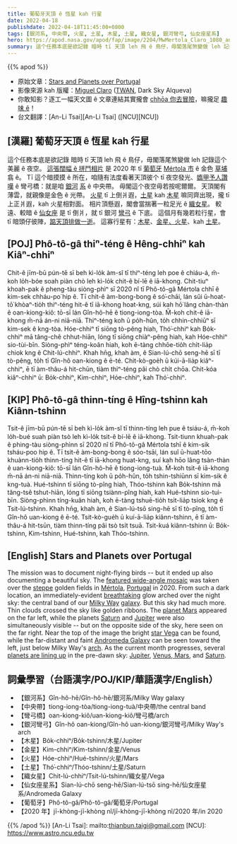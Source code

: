 ```yaml
---
title: 葡萄牙天頂 ê 恆星 kah 行星
date: 2022-04-18
publishdate: 2022-04-18T11:45:00+0800
tags: [銀河系, 中央帶, 火星, 土星, 木星, 土星, 織女星, 銀河彎弓, 仙女座星系]
hero: https://apod.nasa.gov/apod/fap/image/2204/MwMertola_Claro_1080_ann.jpg
summary: 這个任務本底是欲記錄 暗時 tī 天頂 leh 飛 ê 鳥仔，毋閣落尾煞變做 leh 記錄這个美麗 ê 夜空。
---
```


{{% apod %}}

- 原始文章：[Stars and Planets over Portugal](https://apod.nasa.gov/apod/ap220418.html)
- 影像來源 kah 版權：[Miguel Claro](https://www.miguelclaro.com/wp/biography/) ([TWAN](https://www.twanight.org/), Dark Sky Alqueva)
- 你敢知影？逐工一幅天文圖 ê 文章連結其實攏會 [chhōa 你去冒險](https://www.youtube.com/watch?v=Ok_qDnM7SiU)，嘛攏足 [趣味 ê](https://i.pinimg.com/564x/c3/f5/06/c3f50601ff95bf39d0fdeff1db42aae1.jpg)！
- 台文翻譯：[An-Li Tsai][An-Li Tsai] ([NCU][NCU])

## [漢羅] 葡萄牙天頂 ê 恆星 kah 行星
這个任務本底是欲記錄 暗時 tī 天頂 leh 飛 ê 鳥仔，毋閣落尾煞變做 leh 記錄這个美麗 ê 夜空。
[這張闊幅 ê 拼鬥相片][featured wide-angle mosaic] 是 2020 年 tī [葡萄牙][Portugal] [Mértola 市][Mértola] ê 金色 [草埔][steppe] 翕 ê。
Tī 這个暗摸摸 ê 所在，咱隨有法度看著天頂彼个 tī 夜空發光、[媠甲予人讚嘆][breathtaking] ê 彎弓橋：就是咱 [銀河][Milky Way] [系][galaxy] ê 中央帶。
毋閣這个夜空毋若按呢爾爾。
天頂閣有薄雲，就親像是金色 ê 光帶。
[火星][planet Mars] tī 上倒爿遐，[土星][Saturn 1] kah [木星][Jupiter 1] 嘛同齊出現，攏 tī 上正爿遐，kah 火星相對面。
相片頂懸遐，閣會當揣著一粒足光 ê [織女星][star Vega]。
較遠、較暗 ê [仙女座][Andromeda Galaxy t] 是 tī 倒爿，就 tī 銀河 [彎弓][arch t] ê 下底。
這個月有幾若粒行星，會 tī 暗頭仔彼陣，[踮天頂排做一逝][planets are lining up]。
這寡行星有：[木星][Jupiter 2]、[金星、火星][Venus, Mars t]、kah [土星][Saturn 2]。


## [POJ] Phô-tô-gâ thiⁿ-téng ê Hêng-chhiⁿ kah Kiâⁿ-chhiⁿ
Chit-ê jīm-bū pún-tē sī beh kì-lo̍k àm-sî tī thiⁿ-téng leh poe ê chiáu-á, m̄-koh lo̍h-bóe soah piàn chò leh kì-lo̍k chit-ê bí-lē ê iā-khong.
Chit-tiuⁿ khoah-pak ê pheng-tàu siòng-phìⁿ sī 2020 nî tī Phô-tô-gâ Mértola chhī ê kim-sek chháu-po͘ hip ê.
Tī chit-ê àm-bong-bong ê só͘-chāi, lán sûi ū-hoat-tō͘ khòaⁿ-tio̍h thiⁿ-téng hit-ê tī iā-khong hoat-kng, súi kah hō͘ lâng chàn-thàn ê oan-kiong-kiô: tō-sī lán Gîn-hô-hē ê tiong-iong-tòa.
M̄-koh chit-ê iā-khong m̄-nā án-ni niā-niā.
Thiⁿ-téng koh ū po̍h-hûn, to̍h chhin-chhiūⁿ sī kim-sek ê kng-tòa.
Hóe-chhiⁿ tī siōng tò-pêng hiah, Thó͘-chhiⁿ kah Bo̍k-chhiⁿ mā tâng-chê chhut-hiān, lóng tī siōng chiàⁿ-pêng hiah, kah Hóe-chhiⁿ sio-tùi-bīn.
Siòng-phìⁿ téng-koân hiah, koh ē-tàng chhōe-tio̍h chi̍t-lia̍p chiok kng ê Chit-lú-chhiⁿ.
Khah hn̄g, khah àm, ê Sian-lú-chō seng-hē sī tī tò-pêng, to̍h tī Gîn-hô oan-kiong ê ē-té.
Chit-kò-goe̍h ū kúi-ā-lia̍p kiâⁿ-chhiⁿ, ē tī àm-thâu-á hit-chūn, tiàm thiⁿ-téng pâi chò chi̍t chōa.
Chit-kóa kiâⁿ-chhiⁿ ū: Bo̍k-chhiⁿ, Kim-chhiⁿ, Hóe-chhiⁿ, kah Thó͘-chhiⁿ.

## [KIP] Phô-tô-gâ thinn-tíng ê Hîng-tshinn kah Kiânn-tshinn
Tsit-ê jīm-bū pún-tē sī beh kì-lo̍k àm-sî tī thinn-tíng leh pue ê tsiáu-á, m̄-koh lo̍h-bué suah piàn tsò leh kì-lo̍k tsit-ê bí-lē ê iā-khong.
Tsit-tiunn khuah-pak ê phing-tàu siòng-phìnn sī 2020 nî tī Phô-tô-gâ Mértola tshī ê kim-sik tsháu-poo hip ê.
Tī tsit-ê àm-bong-bong ê sóo-tsāi, lán suî ū-huat-tōo khuànn-tio̍h thinn-tíng hit-ê tī iā-khong huat-kng, suí kah hōo lâng tsàn-thàn ê uan-kiong-kiô: tō-sī lán Gîn-hô-hē ê tiong-iong-tuà.
M̄-koh tsit-ê iā-khong m̄-nā án-ni niā-niā.
Thinn-tíng koh ū po̍h-hûn, to̍h tshin-tshiūnn sī kim-sik ê kng-tuà.
Hué-tshinn tī siōng tò-pîng hiah, Thóo-tshinn kah Bo̍k-tshinn mā tâng-tsê tshut-hiān, lóng tī siōng tsiànn-pîng hiah, kah Hué-tshinn sio-tuì-bīn.
Siòng-phìnn tíng-kuân hiah, koh ē-tàng tshuē-tio̍h tsi̍t-lia̍p tsiok kng ê Tsit-lú-tshinn.
Khah hn̄g, khah àm, ê Sian-lú-tsō sing-hē sī tī tò-pîng, to̍h tī Gîn-hô uan-kiong ê ē-té.
Tsit-kò-gue̍h ū kuí-ā-lia̍p kiânn-tshinn, ē tī àm-thâu-á hit-tsūn, tiàm thinn-tíng pâi tsò tsi̍t tsuā.
Tsit-kuá kiânn-tshinn ū: Bo̍k-tshinn, Kim-tshinn, Hué-tshinn, kah Thóo-tshinn.

## [English] Stars and Planets over Portugal
The mission was to document night-flying birds -- but it ended up also documenting a beautiful sky.
The [featured wide-angle mosaic][featured wide-angle mosaic] was taken over the [steppe][steppe] golden fields in [Mértola][Mértola], [Portugal][Portugal] in 2020.
From such a dark location, an immediately-evident [breathtaking][breathtaking] glow arched over the night sky: the central band of our [Milky Way][Milky Way] [galaxy][galaxy].
But this sky had much more.
Thin clouds crossed the sky like golden ribbons.
The [planet Mars][planet Mars] appeared on the far left, while the planets [Saturn][Saturn 1] and [Jupiter][Jupiter 1] were also simultaneously visible -- but on the opposite side of the sky, here seen on the far right.
Near the top of the image the bright [star Vega][star Vega] can be found, while the far-distant and faint [Andromeda Galaxy][Andromeda Galaxy e] can be seen toward the left, just below Milky Way's [arch][arch e].
As the current month progresses, several [planets are lining up][planets are lining up] in the pre-dawn sky: [Jupiter][Jupiter 2], [Venus, Mars][Venus, Mars e], and [Saturn][Saturn 2].

## 詞彙學習（台語漢字/POJ/KIP/華語漢字/English）
- 【銀河系】Gîn-hô-hē/Gîn-hô-hē/銀河系/Milky Way galaxy
- 【中央帶】tiong-iong-tòa/tiong-iong-tuà/中央帶/the central band
- 【彎弓橋】oan-kiong-kiô/uan-kiong-kiô/彎弓橋/arch
- 【銀河彎弓】Gîn-hô oan-kiong/Gîn-hô uan-kiong/銀河彎弓/Milky Way's arch
- 【木星】Bo̍k-chhiⁿ/Bo̍k-tshinn/木星/Jupiter
- 【金星】Kim-chhiⁿ/Kim-tshinn/金星/Venus
- 【火星】Hóe-chhiⁿ/Hué-tshinn/火星/Mars
- 【土星】Thó͘-chhiⁿ/Thóo-tshinn/土星/Saturn
- 【織女星】Chit-lú-chhiⁿ/Tsit-lú-tshinn/織女星/Vega
- 【仙女座星系】Sian-lú-chō seng-hē/Sian-lú-tsō sing-hē/仙女座星系/Andromeda Galaxy
- 【葡萄牙】Phô-tô-gâ/Phô-tô-gâ/葡萄牙/Portugal
- 【2020 年】jī-khòng-jī-khòng nî/jī-khòng-jī-khòng nî/2020 年/in 2020


{{% /apod %}}
[An-Li Tsai]: mailto:thianbun.taigi@gmail.com
[NCU]: https://www.astro.ncu.edu.tw

[copyright]: https://apod.nasa.gov/apod/fap/lib/about_apod.html#srapply

[featured wide-angle mosaic]:https://www.miguelclaro.com/wp/portfolio/galactic-arm-and-greenish-air-glow-above-steppe-golden-fields-of-mertola-all-sky-and-vr-360o-scene/
[steppe]:https://en.wikipedia.org/wiki/Steppe
[Mértola]:https://www.youtube.com/watch?v=Ok_qDnM7SiU
[Portugal]:https://en.wikipedia.org/wiki/Portugal
[breathtaking]:https://i.pinimg.com/564x/c3/f5/06/c3f50601ff95bf39d0fdeff1db42aae1.jpg
[Milky Way]:http://www.atlasoftheuniverse.com/galaxy.html
[galaxy]:https://spaceplace.nasa.gov/galaxy/en/
[planet Mars]:https://mars.nasa.gov/
[Saturn 1]:https://apod.nasa.gov/apod/ap200419.html
[Jupiter 1]:https://solarsystem.nasa.gov/planets/jupiter/in-depth/
[star Vega]:https://en.wikipedia.org/wiki/Vega
[Andromeda Galaxy e]:https://apod.nasa.gov/apod/ap220119.html
[Andromeda Galaxy t]:https://apod.tw/daily/20220119/
[arch e]:https://apod.nasa.gov/apod/ap210113.html
[arch t]:https://apod.tw/daily/20210113/
[planets are lining up]:https://earthsky.org/astronomy-essentials/visible-planets-tonight-mars-jupiter-venus-saturn-mercury/
[Jupiter 2]:https://apod.nasa.gov/apod/ap170523.html
[Venus, Mars e]:https://apod.nasa.gov/apod/ap220329.html
[Venus, Mars t]:https://apod.tw/daily/20220329/
[Saturn 2]:https://solarsystem.nasa.gov/planets/saturn/overview/
